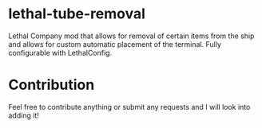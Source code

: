 ﻿# lethal-tube-removal

Lethal Company mod that allows for removal of certain items from the ship and allows for custom automatic placement of the terminal. Fully configurable with LethalConfig. 

# Contribution
Feel free to contribute anything or submit any requests and I will look into adding it!
